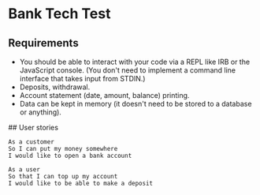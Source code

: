# Bank Tech Test

## Requirements
- You should be able to interact with your code via a REPL like IRB or the JavaScript console. (You don't need to implement a command line interface that takes input from STDIN.)
- Deposits, withdrawal.
- Account statement (date, amount, balance) printing.
- Data can be kept in memory (it doesn't need to be stored to a database or anything).

## User stories

```
As a customer
So I can put my money somewhere
I would like to open a bank account
```

```
As a user
So that I can top up my account
I would like to be able to make a deposit
```